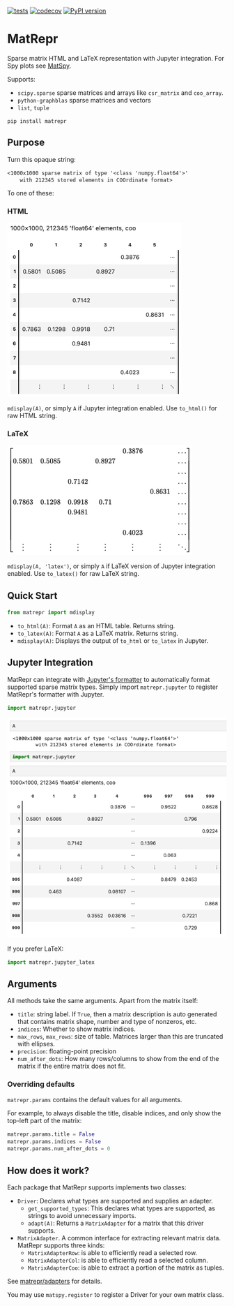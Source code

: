 [![tests](https://github.com/alugowski/matrepr/actions/workflows/tests.yml/badge.svg)](https://github.com/alugowski/matrepr/actions/workflows/tests.yml)
[![codecov](https://codecov.io/gh/alugowski/matrepr/graph/badge.svg?token=e9QEAd57gz)](https://codecov.io/gh/alugowski/matrepr)
[![PyPI version](https://badge.fury.io/py/matrepr.svg)](https://pypi.org/project/matrepr/)

# MatRepr

Sparse matrix HTML and LaTeX representation with Jupyter integration. For Spy plots see [MatSpy](https://github.com/alugowski/matspy).

Supports:
* `scipy.sparse` sparse matrices and arrays like `csr_matrix` and `coo_array`.
* `python-graphblas` sparse matrices and vectors
* `list`, `tuple`

```shell
pip install matrepr
```

## Purpose

Turn this opaque string:
```
<1000x1000 sparse matrix of type '<class 'numpy.float64'>'
	with 212345 stored elements in COOrdinate format>
```

To one of these:

### HTML
![HTML](doc/images/html.png)

`mdisplay(A)`, or simply `A` if Jupyter integration enabled. Use `to_html()` for raw HTML string.

### LaTeX
![LaTeX](doc/images/latex.png)

`mdisplay(A, 'latex')`, or simply `A` if LaTeX version of Jupyter integration enabled. Use `to_latex()` for raw LaTeX string.


## Quick Start
```python
from matrepr import mdisplay
```

* `to_html(A)`: Format `A` as an HTML table. Returns string.
* `to_latex(A)`: Format `A` as a LaTeX matrix. Returns string.
* `mdisplay(A)`: Displays the output of `to_html` or `to_latex` in Jupyter.

## Jupyter Integration

MatRepr can integrate with [Jupyter's formatter](https://ipython.readthedocs.io/en/stable/config/integrating.html)
to automatically format supported sparse matrix types. Simply import `matrepr.jupyter` to register MatRepr's formatter
with Jupyter.

```python
import matrepr.jupyter
```

![Jupyter Integration](doc/images/jupyter_register.png)

If you prefer LaTeX:
```python
import matrepr.jupyter_latex
```

## Arguments

All methods take the same arguments. Apart from the matrix itself:

* `title`: string label. If `True`, then a matrix description is auto generated that contains matrix shape, number and type of nonzeros, etc.
* `indices`: Whether to show matrix indices.
* `max_rows`, `max_rows`: size of table. Matrices larger than this are truncated with ellipses.
* `precision`: floating-point precision
* `num_after_dots`: How many rows/columns to show from the end of the matrix if the entire matrix does not fit.

### Overriding defaults
`matrepr.params` contains the default values for all arguments.

For example, to always disable the title, disable indices, and only show the top-left part of the matrix:

```python
matrepr.params.title = False
matrepr.params.indices = False
matrepr.params.num_after_dots = 0
```

## How does it work?

Each package that MatRepr supports implements two classes:

* `Driver`: Declares what types are supported and supplies an adapter.
  * `get_supported_types`: This declares what types are supported, as strings to avoid unnecessary imports.
  * `adapt(A)`: Returns a `MatrixAdapter` for a matrix that this driver supports.
* `MatrixAdapter`. A common interface for extracting relevant matrix data. MatRepr supports three kinds:
  * `MatrixAdapterRow`: is able to efficiently read a selected row.
  * `MatrixAdapterCol`: is able to efficiently read a selected column.
  * `MatrixAdapterCoo`: is able to extract a portion of the matrix as tuples.

See [matrepr/adapters](matrepr/adapters) for details.

You may use `matspy.register` to register a Driver for your own matrix class.